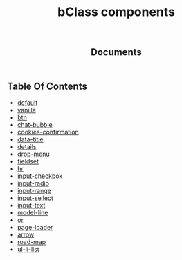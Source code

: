 <p align="center">
  
  <h1 align="center">
    bClass components
    <br/>
    <br/>
  </h3>
    
  <h2 align="center">
    Documents
    <br/>
    <br/>
  </h2>
</p>

## Table Of Contents

- [default](./default.md)
- [vanilla](./vanilla/README.md)
- [btn](./btn.md)
- [chat-bubble](./chat-bubble.md)
- [cookies-confirmation](./cookies-confirmation.md)
- [data-title](./data-title.md)
- [details](./details.md)
- [drop-menu](./drop-menu.md)
- [fieldset](./fieldset.md)
- [hr](./hr.md)
- [input-checkbox](./input-checkbox.md)
- [input-radio](./input-radio.md)
- [input-range](./input-range.md)
- [input-sellect](./input-sellect.md)
- [input-text](./input-text.md)
- [model-line](./model-line.md)
- [or](./or.md)
- [page-loader](./page-loader.md)
- [arrow](./arrow.md)
- [road-map](./road-map.md)
- [ul-li-list](./ul-li-list.md)
